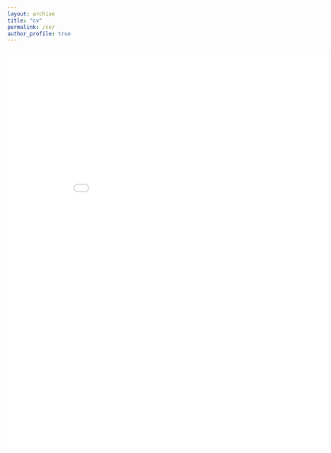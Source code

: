 ```yaml
---
layout: archive
title: "cv"
permalink: /cv/
author_profile: true
---
```

<embed src="../files/CV_Praguna_Manvi_2023_updated.pdf" width="900" height="900" 
 type="application/pdf">